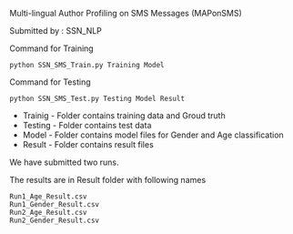 Multi-lingual Author Profiling on SMS Messages (MAPonSMS)

Submitted by : SSN_NLP




Command for Training

	python SSN_SMS_Train.py Training Model


Command for Testing

	python SSN_SMS_Test.py Testing Model Result



* Trainig - Folder contains training data and Groud truth
* Testing - Folder contains test data
* Model   - Folder contains model files for Gender and Age classification
* Result  - Folder contains result files


We have submitted two runs.

The results are in Result folder with following names

	Run1_Age_Result.csv
	Run1_Gender_Result.csv
	Run2_Age_Result.csv
	Run2_Gender_Result.csv

